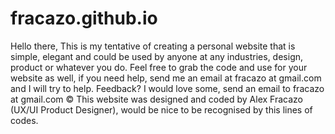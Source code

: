# fracazo.github.io
Hello there,
This is my tentative of creating a personal website that is simple, elegant and could be used by anyone at any industries, design, product or whatever you do.
Feel free to grab the code and use for your website as well, if you need help, send me an email at fracazo at gmail.com and I will try to help.
Feedback? I would love some, send an email to fracazo at gmail.com
© This website was designed and coded by Alex Fracazo (UX/UI Product Designer), would be nice to be recognised by this lines of codes.
